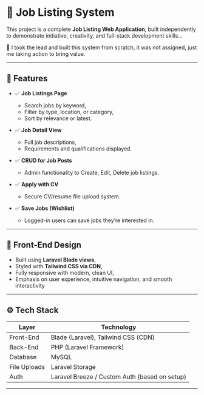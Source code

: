 # 💼 Job Listing System

This project is a complete **Job Listing Web Application**, built independently to demonstrate initiative, creativity, and full-stack development skills...

🚀 I took the lead and built this system from scratch, it was not assigned, just me taking action to bring value.

---

## 🌟 Features

- ✅ **Job Listings Page**  
  - Search jobs by keyword,
  - Filter by type, location, or category,  
  - Sort by relevance or latest.

- ✅ **Job Detail View**  
  - Full job descriptions,  
  - Requirements and qualifications displayed.

- ✅ **CRUD for Job Posts**  
  - Admin functionality to Create, Edit, Delete job listings.

- ✅ **Apply with CV**  
  - Secure CV/resume file upload system.

- ✅ **Save Jobs (Wishlist)**  
  - Logged-in users can save jobs they’re interested in.

---

## 🎨 Front-End Design

- Built using **Laravel Blade views**,
- Styled with **Tailwind CSS via CDN**,
- Fully responsive with modern, clean UI, 
- Emphasis on user experience, intuitive navigation, and smooth interactivity

---

## ⚙️ Tech Stack

| Layer        | Technology            |
|--------------|------------------------|
| Front-End    | Blade (Laravel), Tailwind CSS (CDN) |
| Back-End     | PHP (Laravel Framework) |
| Database     | MySQL                 |
| File Uploads | Laravel Storage        |
| Auth         | Laravel Breeze / Custom Auth (based on setup) |

---

